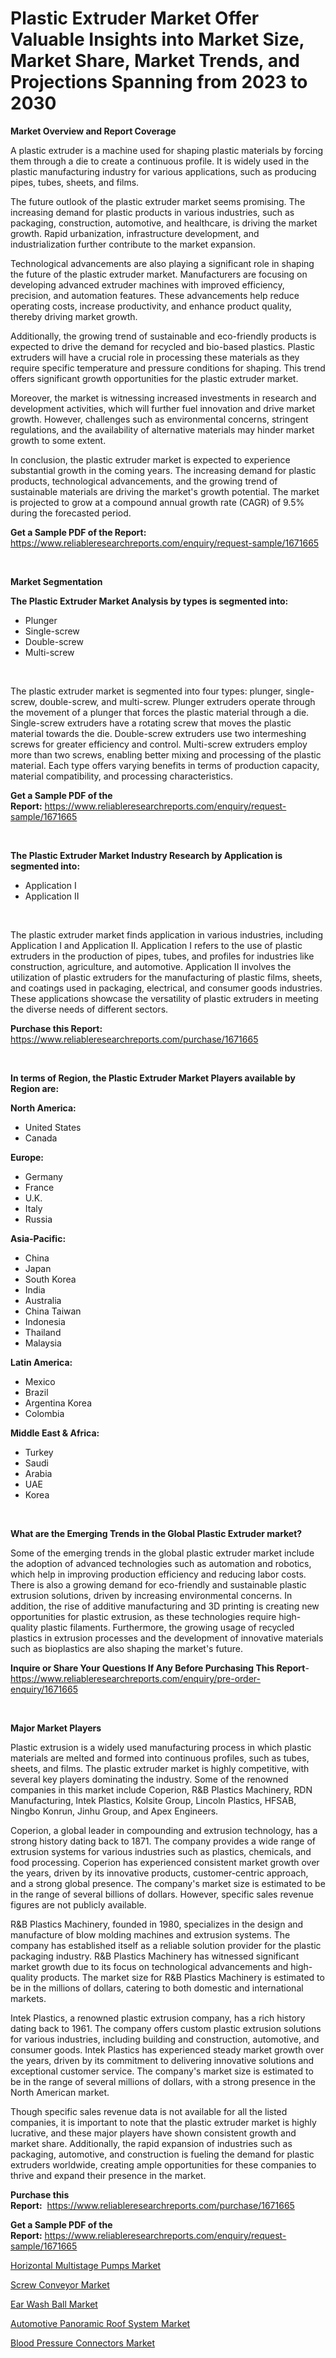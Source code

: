 <p><h1>Plastic Extruder Market Offer Valuable Insights into Market Size, Market Share, Market Trends, and Projections Spanning from 2023 to 2030</h1></p><p><strong>Market Overview and Report Coverage</strong></p>
<p><p>A plastic extruder is a machine used for shaping plastic materials by forcing them through a die to create a continuous profile. It is widely used in the plastic manufacturing industry for various applications, such as producing pipes, tubes, sheets, and films.</p><p>The future outlook of the plastic extruder market seems promising. The increasing demand for plastic products in various industries, such as packaging, construction, automotive, and healthcare, is driving the market growth. Rapid urbanization, infrastructure development, and industrialization further contribute to the market expansion.</p><p>Technological advancements are also playing a significant role in shaping the future of the plastic extruder market. Manufacturers are focusing on developing advanced extruder machines with improved efficiency, precision, and automation features. These advancements help reduce operating costs, increase productivity, and enhance product quality, thereby driving market growth.</p><p>Additionally, the growing trend of sustainable and eco-friendly products is expected to drive the demand for recycled and bio-based plastics. Plastic extruders will have a crucial role in processing these materials as they require specific temperature and pressure conditions for shaping. This trend offers significant growth opportunities for the plastic extruder market.</p><p>Moreover, the market is witnessing increased investments in research and development activities, which will further fuel innovation and drive market growth. However, challenges such as environmental concerns, stringent regulations, and the availability of alternative materials may hinder market growth to some extent.</p><p>In conclusion, the plastic extruder market is expected to experience substantial growth in the coming years. The increasing demand for plastic products, technological advancements, and the growing trend of sustainable materials are driving the market's growth potential. The market is projected to grow at a compound annual growth rate (CAGR) of 9.5% during the forecasted period.</p></p>
<p><strong>Get a Sample PDF of the Report:</strong> <a href="https://www.reliableresearchreports.com/enquiry/request-sample/1671665">https://www.reliableresearchreports.com/enquiry/request-sample/1671665</a></p>
<p>&nbsp;</p>
<p><strong>Market Segmentation</strong></p>
<p><strong>The Plastic Extruder Market Analysis by types is segmented into:</strong></p>
<p><ul><li>Plunger</li><li>Single-screw</li><li>Double-screw</li><li>Multi-screw</li></ul></p>
<p>&nbsp;</p>
<p><p>The plastic extruder market is segmented into four types: plunger, single-screw, double-screw, and multi-screw. Plunger extruders operate through the movement of a plunger that forces the plastic material through a die. Single-screw extruders have a rotating screw that moves the plastic material towards the die. Double-screw extruders use two intermeshing screws for greater efficiency and control. Multi-screw extruders employ more than two screws, enabling better mixing and processing of the plastic material. Each type offers varying benefits in terms of production capacity, material compatibility, and processing characteristics.</p></p>
<p><strong>Get a Sample PDF of the Report:</strong>&nbsp;<a href="https://www.reliableresearchreports.com/enquiry/request-sample/1671665">https://www.reliableresearchreports.com/enquiry/request-sample/1671665</a></p>
<p>&nbsp;</p>
<p><strong>The Plastic Extruder Market Industry Research by Application is segmented into:</strong></p>
<p><ul><li>Application I</li><li>Application II</li></ul></p>
<p>&nbsp;</p>
<p><p>The plastic extruder market finds application in various industries, including Application I and Application II. Application I refers to the use of plastic extruders in the production of pipes, tubes, and profiles for industries like construction, agriculture, and automotive. Application II involves the utilization of plastic extruders for the manufacturing of plastic films, sheets, and coatings used in packaging, electrical, and consumer goods industries. These applications showcase the versatility of plastic extruders in meeting the diverse needs of different sectors.</p></p>
<p><strong>Purchase this Report:</strong>&nbsp; <a href="https://www.reliableresearchreports.com/purchase/1671665">https://www.reliableresearchreports.com/purchase/1671665</a></p>
<p>&nbsp;</p>
<p><strong>In terms of Region, the Plastic Extruder Market Players available by Region are:</strong></p>
<p>
    <p> <strong> North America: </strong>
        <ul>
            <li>United States</li>
            <li>Canada</li>
        </ul>
        </p> 
    <p> <strong> Europe: </strong>
        <ul>
            <li>Germany</li>
            <li>France</li>
            <li>U.K.</li>
            <li>Italy</li>
            <li>Russia</li>
        </ul>
        </p> 
    <p> <strong> Asia-Pacific: </strong>
        <ul>
            <li>China</li>
            <li>Japan</li>
            <li>South Korea</li>
            <li>India</li>
            <li>Australia</li>
            <li>China Taiwan</li>
            <li>Indonesia</li>
            <li>Thailand</li>
            <li>Malaysia</li>
        </ul>
        </p> 
    <p> <strong> Latin America: </strong>
        <ul>
            <li>Mexico</li>
            <li>Brazil</li>
            <li>Argentina Korea</li>
            <li>Colombia</li>
        </ul>
        </p> 
    <p> <strong> Middle East & Africa: </strong>
        <ul>
            <li>Turkey</li>
            <li>Saudi</li>
            <li>Arabia</li>
            <li>UAE</li>
            <li>Korea</li>
        </ul>
    </p>
    </p>
<p>&nbsp;</p>
<p><strong>What are the Emerging Trends in the Global Plastic Extruder market?</strong></p>
<p><p>Some of the emerging trends in the global plastic extruder market include the adoption of advanced technologies such as automation and robotics, which help in improving production efficiency and reducing labor costs. There is also a growing demand for eco-friendly and sustainable plastic extrusion solutions, driven by increasing environmental concerns. In addition, the rise of additive manufacturing and 3D printing is creating new opportunities for plastic extrusion, as these technologies require high-quality plastic filaments. Furthermore, the growing usage of recycled plastics in extrusion processes and the development of innovative materials such as bioplastics are also shaping the market's future.</p></p>
<p><strong>Inquire or Share Your Questions If Any Before Purchasing This Report</strong>- <a href="https://www.reliableresearchreports.com/enquiry/pre-order-enquiry/1671665">https://www.reliableresearchreports.com/enquiry/pre-order-enquiry/1671665</a></p>
<p>&nbsp;</p>
<p><strong>Major Market Players</strong></p>
<p><p>Plastic extrusion is a widely used manufacturing process in which plastic materials are melted and formed into continuous profiles, such as tubes, sheets, and films. The plastic extruder market is highly competitive, with several key players dominating the industry. Some of the renowned companies in this market include Coperion, R&B Plastics Machinery, RDN Manufacturing, Intek Plastics, Kolsite Group, Lincoln Plastics, HFSAB, Ningbo Konrun, Jinhu Group, and Apex Engineers.</p><p>Coperion, a global leader in compounding and extrusion technology, has a strong history dating back to 1871. The company provides a wide range of extrusion systems for various industries such as plastics, chemicals, and food processing. Coperion has experienced consistent market growth over the years, driven by its innovative products, customer-centric approach, and a strong global presence. The company's market size is estimated to be in the range of several billions of dollars. However, specific sales revenue figures are not publicly available.</p><p>R&B Plastics Machinery, founded in 1980, specializes in the design and manufacture of blow molding machines and extrusion systems. The company has established itself as a reliable solution provider for the plastic packaging industry. R&B Plastics Machinery has witnessed significant market growth due to its focus on technological advancements and high-quality products. The market size for R&B Plastics Machinery is estimated to be in the millions of dollars, catering to both domestic and international markets.</p><p>Intek Plastics, a renowned plastic extrusion company, has a rich history dating back to 1961. The company offers custom plastic extrusion solutions for various industries, including building and construction, automotive, and consumer goods. Intek Plastics has experienced steady market growth over the years, driven by its commitment to delivering innovative solutions and exceptional customer service. The company's market size is estimated to be in the range of several millions of dollars, with a strong presence in the North American market.</p><p>Though specific sales revenue data is not available for all the listed companies, it is important to note that the plastic extruder market is highly lucrative, and these major players have shown consistent growth and market share. Additionally, the rapid expansion of industries such as packaging, automotive, and construction is fueling the demand for plastic extruders worldwide, creating ample opportunities for these companies to thrive and expand their presence in the market.</p></p>
<p><strong>Purchase this Report:</strong>&nbsp;&nbsp;<a href="https://www.reliableresearchreports.com/purchase/1671665">https://www.reliableresearchreports.com/purchase/1671665</a></p>
<p></p>
<p><strong>Get a Sample PDF of the Report:</strong>&nbsp;<a href="https://www.reliableresearchreports.com/enquiry/request-sample/1671665">https://www.reliableresearchreports.com/enquiry/request-sample/1671665</a></p>
<p><p><a href="https://issuu.com/reportprime-2/docs/horizontal-multistage-pumps-market-size-2030.pptx?fr=xKAE9_zU1NQ">Horizontal Multistage Pumps Market</a></p><p><a href="https://github.com/santosh758595/Market-Research-Report-List-1/blob/main/screw-conveyor-market.md">Screw Conveyor Market</a></p><p><a href="https://www.linkedin.com/pulse/ear-wash-ball-market-size-2023-2030-global-industrial-analysis-r7voc/">Ear Wash Ball Market</a></p><p><a href="https://medium.com/@anamariaagolli86/automotive-panoramic-roof-system-market-comprehensive-assessment-by-type-application-and-76f068630b3a">Automotive Panoramic Roof System Market</a></p><p><a href="https://www.linkedin.com/pulse/decoding-blood-pressure-connectors-market-deep-dive-latest-trends-f3fhc/">Blood Pressure Connectors Market</a></p></p>
